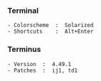 ### Terminal

```
- Colorscheme  :  Solarized
- Shortcuts    :  Alt+Enter
```

### Terminus

```
- Version  :  4.49.1
- Patches  :  ij1, td1
```
